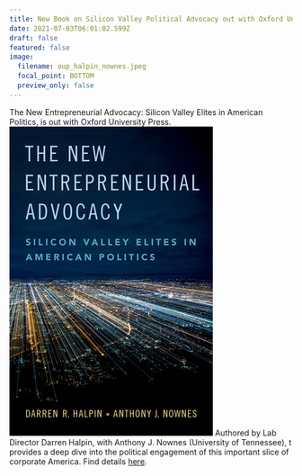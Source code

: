 ```yaml
---
title: New Book on Silicon Valley Political Advocacy out with Oxford University Press
date: 2021-07-03T06:01:02.599Z
draft: false
featured: false
image:
  filename: oup_halpin_nownes.jpeg
  focal_point: BOTTOM
  preview_only: false
---
```

The New Entrepreneurial Advocacy: Silicon Valley Elites in American Politics, is out with Oxford University Press. ![screen reader text](oup_halpin_nownes.jpeg) Authored by Lab Director Darren Halpin, with Anthony J. Nownes (University of Tennessee), t provides a deep dive into the political engagement of this important slice of corporate America. Find details [here](https://global.oup.com/academic/product/the-new-entrepreneurial-advocacy-9780190883003?cc=au&lang=en&).
